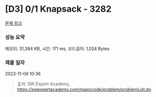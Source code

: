 # [D3] 0/1 Knapsack - 3282 

[문제 링크](https://swexpertacademy.com/main/code/problem/problemDetail.do?contestProbId=AWBJAVpqrzQDFAWr) 

### 성능 요약

메모리: 31,384 KB, 시간: 171 ms, 코드길이: 1,024 Bytes

### 제출 일자

2023-11-09 10:36



> 출처: SW Expert Academy, https://swexpertacademy.com/main/code/problem/problemList.do